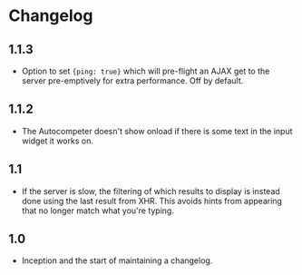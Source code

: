 # Changelog


## 1.1.3

 * Option to set `{ping: true}` which will pre-flight an AJAX get to the
   server pre-emptively for extra performance. Off by default.
   
## 1.1.2

 * The Autocompeter doesn't show onload if there is some text in the input
   widget it works on.

## 1.1

 * If the server is slow, the filtering of which results to display is instead
   done using the last result from XHR. This avoids hints from appearing
   that no longer match what you're typing.

## 1.0

 * Inception and the start of maintaining a changelog.
